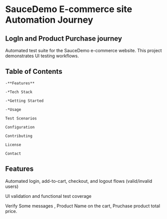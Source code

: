 # SauceDemo E-commerce site Automation Journey

## LogIn and Product Purchase journey

Automated test suite for the SauceDemo e-commerce website. This project demonstrates UI testing workflows.
## Table of Contents
    -**Features**

    -*Tech Stack

    -*Getting Started

    -*Usage

    Test Scenarios

    Configuration

    Contributing

    License

    Contact

## Features
Automated login, add-to-cart, checkout, and logout flows (valid/invalid users)

UI validation and functional test coverage

Verify Some messages , Product Name on the cart, Pruchase product total price.


